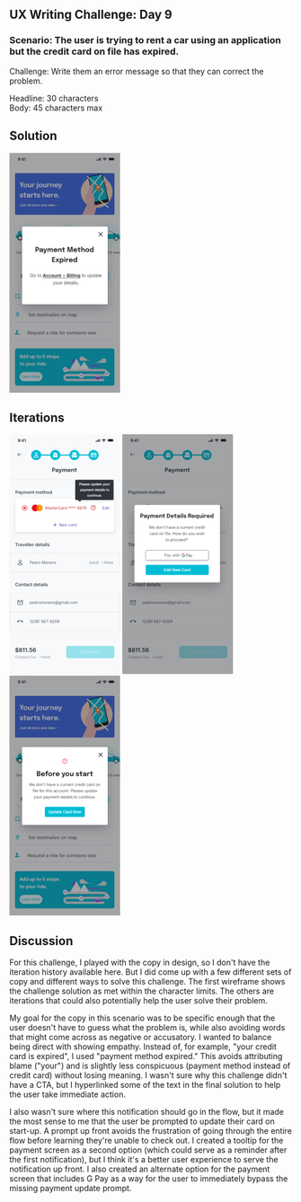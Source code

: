 ## UX Writing Challenge: Day 9
### Scenario: The user is trying to rent a car using an application but the credit card on file has expired. 

Challenge: Write them an error message so that they can correct the problem.  

Headline: 30 characters  
Body: 45 characters max   

## Solution  
![mobile wireframe mockup of payment method notification](day-9-solution.png)  

## Iterations
![mobile wireframe mockup of payment method notification](day-9-solution-at-checkout-v2.png)
![mobile wireframe mockup of payment method notification](day-9-solution-at-checkout-v1.png)
![mobile wireframe mockup of payment method notification](day-9-solution-at-startup.png)

## Discussion
For this challenge, I played with the copy in design, so I don't have the iteration history available here. But I did come up with a few different sets of copy and different ways to solve this challenge. The first wireframe shows the challenge solution as met within the character limits. The others are iterations that could also potentially help the user solve their problem.  

My goal for the copy in this scenario was to be specific enough that the user doesn't have to guess what the problem is, while also avoiding words that might come across as negative or accusatory. I wanted to balance being direct with showing empathy. Instead of, for example, "your credit card is expired", I used "payment method expired." This avoids attributing blame ("your") and is slightly less conspicuous (payment method instead of credit card) without losing meaning. I wasn't sure why this challenge didn't have a CTA, but I hyperlinked some of the text in the final solution to help the user take immediate action.  

I also wasn't sure where this notification should go in the flow, but it made the most sense to me that the user be prompted to update their card on start-up. A prompt up front avoids the frustration of going through the entire flow before learning they're unable to check out. I created a tooltip for the payment screen as a second option (which could serve as a reminder after the first notification), but I think it's a better user experience to serve the notification up front. I also created an alternate option for the payment screen that includes G Pay as a way for the user to immediately bypass the missing payment update prompt.  
